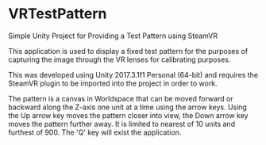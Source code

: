 # VRTestPattern
Simple Unity Project for Providing a Test Pattern using SteamVR

This application is used to display a fixed test pattern for the purposes of capturing the image
through the VR lenses for calibrating purposes.

This was developed using Unity 2017.3.1f1 Personal (64-bit) and requires the SteamVR plugin to
be imported into the project in order to work.

The pattern is a canvas in Worldspace that can be moved forward or backward along the Z-axis
one unit at a time using the arrow keys.  Using the Up arrow key moves the pattern closer into
view, the Down arrow key moves the pattern further away.  It is limited to nearest of 10 units
and furthest of 900.  The 'Q' key will exist the application.
